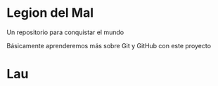 # Legion del Mal
Un repositorio para conquistar el mundo

Básicamente aprenderemos más sobre Git y GitHub con este proyecto

# Lau
